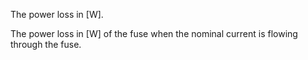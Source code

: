 The power loss in [W].


<!-- comment -->


The power loss in [W] of the fuse when the nominal current is flowing through the fuse.

